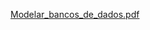 [Modelar_bancos_de_dados.pdf](https://github.com/AdurraIS/SpringAPI_LevelGroupChallenge/files/14878045/Modelar_bancos_de_dados.pdf)
